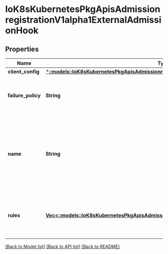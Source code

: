 # IoK8sKubernetesPkgApisAdmissionregistrationV1alpha1ExternalAdmissionHook

## Properties
Name | Type | Description | Notes
------------ | ------------- | ------------- | -------------
**client_config** | [***::models::IoK8sKubernetesPkgApisAdmissionregistrationV1alpha1AdmissionHookClientConfig**](io.k8s.kubernetes.pkg.apis.admissionregistration.v1alpha1.AdmissionHookClientConfig.md) |  | 
**failure_policy** | **String** | FailurePolicy defines how unrecognized errors from the admission endpoint are handled - allowed values are Ignore or Fail. Defaults to Ignore. | [optional] 
**name** | **String** | The name of the external admission webhook. Name should be fully qualified, e.g., imagepolicy.kubernetes.io, where \&quot;imagepolicy\&quot; is the name of the webhook, and kubernetes.io is the name of the organization. Required. | 
**rules** | [**Vec<::models::IoK8sKubernetesPkgApisAdmissionregistrationV1alpha1RuleWithOperations>**](io.k8s.kubernetes.pkg.apis.admissionregistration.v1alpha1.RuleWithOperations.md) | Rules describes what operations on what resources/subresources the webhook cares about. The webhook cares about an operation if it matches _any_ Rule. | [optional] 

[[Back to Model list]](../README.md#documentation-for-models) [[Back to API list]](../README.md#documentation-for-api-endpoints) [[Back to README]](../README.md)


